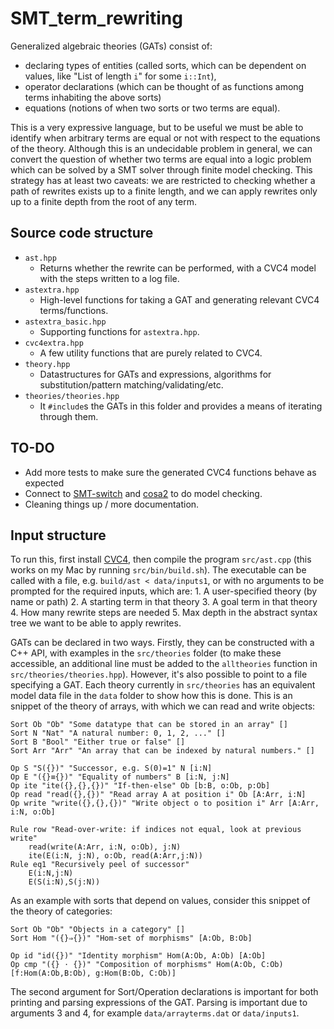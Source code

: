 # SMT_term_rewriting

Generalized algebraic theories (GATs) consist of:
- declaring types of entities (called sorts, which can be dependent on values, like "List of length `i`" for some `i::Int`),
- operator declarations (which can be thought of as functions among terms inhabiting the above sorts)
- equations (notions of when two sorts or two terms are equal).

This is a very expressive language, but to be useful we must be able to identify when arbitrary terms are equal or not with respect to the equations of the theory. Although this is an undecidable problem in general, we can convert the question of whether two terms are equal into a logic problem which can be solved by a SMT solver through finite model checking. This strategy has at least two caveats: we are restricted to checking whether a path of rewrites exists up to a finite length, and we can apply rewrites only up to a finite depth from the root of any term.

## Source code structure
- `ast.hpp`
    - Returns whether the rewrite can be performed, with a CVC4 model with the steps written to a log file.
- `astextra.hpp`
    - High-level functions for taking a GAT and generating relevant CVC4 terms/functions.
- `astextra_basic.hpp`
    - Supporting functions for `astextra.hpp`.
- `cvc4extra.hpp`
    - A few utility functions that are purely related to CVC4.
- `theory.hpp`
    - Datastructures for GATs and expressions, algorithms for substitution/pattern matching/validating/etc.
- `theories/theories.hpp`
    - It `#include`s the GATs in this folder and provides a means of iterating through them.

## TO-DO
 - Add more tests to make sure the generated CVC4 functions behave as expected
 - Connect to [SMT-switch](https://github.com/makaimann/smt-switch) and [cosa2](https://github.com/upscale-project/cosa2) to do model checking.
 - Cleaning things up / more documentation.

## Input structure

To run this, first install [CVC4](https://github.com/CVC4/CVC4), then compile the program `src/ast.cpp` (this works on my Mac by running `src/bin/build.sh`). The executable can be called with a file, e.g. `build/ast < data/inputs1`, or with no arguments to be prompted for the required inputs, which are:
    1. A user-specified theory (by name or path)
    2. A starting term in that theory
    3. A goal term in that theory
    4. How many rewrite steps are needed
    5. Max depth in the abstract syntax tree we want to be able to apply rewrites.

GATs can be declared in two ways. Firstly, they can be constructed with a C++ API, with examples in the `src/theories` folder (to make these accessible, an additional line must be added to the `alltheories` function in `src/theories/theories.hpp`). However, it's also possible to point to a file specifying a GAT. Each theory currently in `src/theories` has an equivalent model data file in the `data` folder to show how this is done. This is an snippet of the theory of arrays, with which we can read and write objects:
```
Sort Ob "Ob" "Some datatype that can be stored in an array" []
Sort N "Nat" "A natural number: 0, 1, 2, ..." []
Sort B "Bool" "Either true or false" []
Sort Arr "Arr" "An array that can be indexed by natural numbers." []

Op S "S({})" "Successor, e.g. S(0)=1" N [i:N]
Op E "({}≡{})" "Equality of numbers" B [i:N, j:N]
Op ite "ite({},{},{})" "If-then-else" Ob [b:B, o:Ob, p:Ob]
Op read "read({},{})" "Read array A at position i" Ob [A:Arr, i:N]
Op write "write({},{},{})" "Write object o to position i" Arr [A:Arr, i:N, o:Ob]

Rule row "Read-over-write: if indices not equal, look at previous write"
    read(write(A:Arr, i:N, o:Ob), j:N)
    ite(E(i:N, j:N), o:Ob, read(A:Arr,j:N))
Rule eq1 "Recursively peel of successor"
    E(i:N,j:N)
    E(S(i:N),S(j:N))
```

As an example with sorts that depend on values, consider this snippet of the theory of categories:
```
Sort Ob "Ob" "Objects in a category" []
Sort Hom "({}⇒{})" "Hom-set of morphisms" [A:Ob, B:Ob]

Op id "id({})" "Identity morphism" Hom(A:Ob, A:Ob) [A:Ob]
Op cmp "({} ⋅ {})" "Composition of morphisms" Hom(A:Ob, C:Ob) [f:Hom(A:Ob,B:Ob), g:Hom(B:Ob, C:Ob)]
```

The second argument for Sort/Operation declarations is important for both printing and parsing expressions of the GAT. Parsing is important due to arguments 3 and 4, for example `data/arrayterms.dat` or `data/inputs1`.
